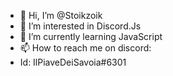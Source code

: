 - 👋 Hi, I’m @Stoikzoik
- 👀 I’m interested in Discord.Js
- 🌱 I’m currently learning JavaScript
- 📫 How to reach me on discord: 
- Id: IlPiaveDeiSavoia#6301

<!---
Stoikzoik/Stoikzoik is a ✨ special ✨ repository because its `README.md` (this file) appears on your GitHub profile.
You can click the Preview link to take a look at your changes.
--->
